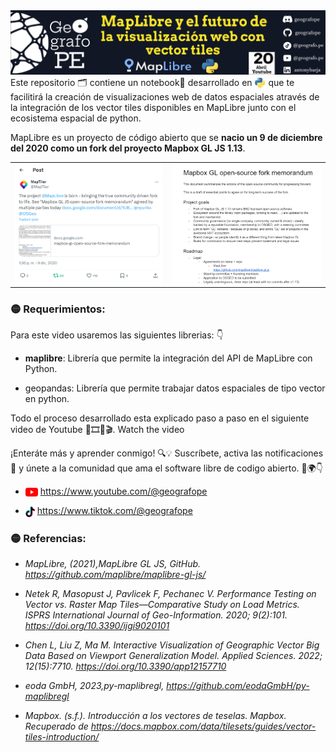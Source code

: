 <img src= 'img/banner.jpg'/>
Este repositorio 🗂️ contiene un notebook📜 desarrollado en <img src ='https://raw.githubusercontent.com/geografope/recursos/main/python.svg' width=18 align='center'/> que te facilitirá la creación de visualizaciones web de datos espaciales através de la integración de los vector tiles disponibles en MapLibre junto con el ecosistema espacial de python.

MapLibre es un proyecto de código abierto que se **nacio un 9 de diciembre del 2020 como un fork del proyecto Mapbox GL JS 1.13**.

<table>
 <tr aling='center'>
   <td><a src='https://twitter.com/MapTiler/status/1336741419956965376'><img src='img/born.png' width=250 align='center'/></a></td>
   <td><a src='https://twitter.com/MapTiler/status/1336741419956965376'><img src='img/memorandum.png' width=250 align='center'/></a></td>
 </tr>
</table>

### 🟡 Requerimientos: 
Para este video usaremos las siguientes librerias: 👇

- **maplibre**: Librería que permite la integración del API de MapLibre con Python.

- geopandas: Librería que permite trabajar datos espaciales de tipo vector en python.

Todo el proceso desarrollado esta explicado paso a paso en el siguiente video de Youtube 🔴🎞️🎥🎬. Watch the video

¡Enteráte más y aprender conmigo! 🔍💡 Suscríbete, activa las notificaciones 🔔 y únete a la comunidad que ama el software libre de codigo abierto. 🌟🌍👇

<!---
[![Watch the video](https://img.youtube.com/vi/L0g2Zjio6Wk/0.jpg)](https://youtu.be/L0g2Zjio6Wk?si=1sdgsVWDp2r4qAQP)
--->

- <img src='https://raw.githubusercontent.com/geografope/recursos/d7be118ef25f46cb6f748d623012bcc9c8e76db6/youtube.svg' width=20 align='center'> https://www.youtube.com/@geografope

- <img src='https://raw.githubusercontent.com/geografope/recursos/d7be118ef25f46cb6f748d623012bcc9c8e76db6/tiktok.svg' width=15 align='center'> https://www.tiktok.com/@geografope


### 🟡 Referencias:
- *MapLibre, (2021),MapLibre GL JS, GitHub. https://github.com/maplibre/maplibre-gl-js/*

- *Netek R, Masopust J, Pavlicek F, Pechanec V. Performance Testing on Vector vs. Raster Map Tiles—Comparative Study on Load Metrics. ISPRS International Journal of Geo-Information. 2020; 9(2):101. https://doi.org/10.3390/ijgi9020101*

- *Chen L, Liu Z, Ma M. Interactive Visualization of Geographic Vector Big Data Based on Viewport Generalization Model. Applied Sciences. 2022; 12(15):7710. https://doi.org/10.3390/app12157710*

- *eoda GmbH, 2023,py-maplibregl, https://github.com/eodaGmbH/py-maplibregl*

- *Mapbox. (s.f.). Introducción a los vectores de teselas. Mapbox. Recuperado de https://docs.mapbox.com/data/tilesets/guides/vector-tiles-introduction/*
